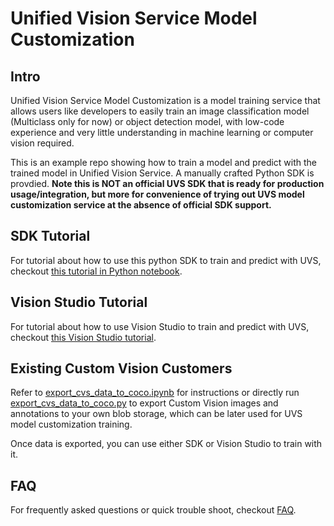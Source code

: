 # Unified Vision Service Model Customization

## Intro

Unified Vision Service Model Customization is a model training service that allows users like developers to easily train an image classification model (Multiclass only for now) or object detection model, with low-code experience and very little understanding in machine learning or computer vision required.

This is an example repo showing how to train a model and predict with the trained model in Unified Vision Service. A manually crafted Python SDK is provdied. **Note this is NOT an official UVS SDK that is ready for production usage/integration, but more for convenience of trying out UVS model customization service at the absence of official SDK support.**

## SDK Tutorial

For tutorial about how to use this python SDK to train and predict with UVS, checkout [this tutorial in Python notebook](./tutorial.ipynb).

## Vision Studio Tutorial

For tutorial about how to use Vision Studio to train and predict with UVS, checkout [this Vision Studio tutorial](VisionStudioDemo.md).

## Existing Custom Vision Customers

Refer to [export_cvs_data_to_coco.ipynb](export_cvs_data_to_coco.ipynb) for instructions or directly run [export_cvs_data_to_coco.py](export_cvs_data_to_coco.py) to export Custom Vision images and annotations to your own blob storage, which can be later used for UVS model customization training.

Once data is exported, you can use either SDK or Vision Studio to train with it.

## FAQ

For frequently asked questions or quick trouble shoot, checkout [FAQ](FAQ.md).
